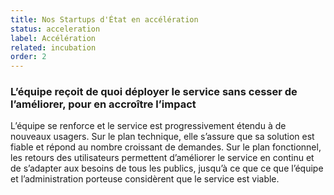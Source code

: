 ```yaml
---
title: Nos Startups d'État en accélération
status: acceleration
label: Accélération
related: incubation
order: 2
---
```

### L’équipe reçoit de quoi déployer le service sans cesser de l’améliorer, pour en accroître l’impact

L’équipe se renforce et le service est progressivement étendu à de nouveaux usagers. Sur le plan technique, elle s’assure que sa solution est fiable et répond au nombre croissant de demandes. Sur le plan fonctionnel, les retours des utilisateurs permettent d’améliorer le service en continu et de s’adapter aux besoins de tous les publics, jusqu’à ce que ce que l’équipe et l’administration porteuse considèrent que le service est viable.
